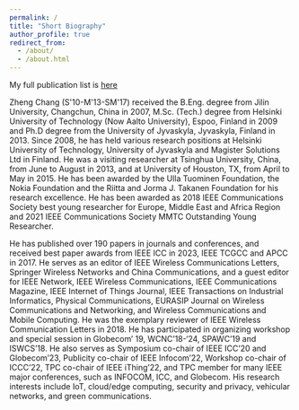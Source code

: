 ```yaml
---
permalink: /
title: "Short Biography"
author_profile: true
redirect_from: 
  - /about/
  - /about.html
---
```


My full publication list is [here](https://chang1106.github.io/changzheng.github.io/assets/ZhengChang_Publicationlist.pdf)

Zheng Chang (S'10-M'13-SM'17) received the B.Eng. degree from Jilin University, Changchun, China in 2007, M.Sc. (Tech.) degree from Helsinki University of Technology (Now Aalto University), Espoo, Finland in 2009 and Ph.D degree from the University of Jyvaskyla, Jyvaskyla, Finland in 2013. Since 2008, he has held various research positions at Helsinki University of Technology, University of Jyvaskyla and Magister Solutions Ltd in Finland. He was a visiting researcher at Tsinghua University, China, from June to August in 2013, and at University of Houston, TX, from April to May in 2015. He has been awarded by the Ulla Tuominen Foundation, the Nokia Foundation and the Riitta and Jorma J. Takanen Foundation for his research excellence. He has been awarded as 2018 IEEE Communications Society best young researcher for Europe, Middle East and Africa Region and 2021 IEEE Communications Society MMTC Outstanding Young Researcher.

He has published over 190 papers in journals and conferences, and received best paper awards from IEEE ICC in 2023, IEEE TCGCC and APCC in 2017. He serves as an editor of IEEE Wireless Communications Letters, Springer Wireless Networks and China Communications, and a guest editor for IEEE Network, IEEE Wireless Communications, IEEE Communications Magazine, IEEE Internet of Things Journal, IEEE Transactions on Industrial Informatics, Physical Communications, EURASIP Journal on Wireless Communications and Networking, and Wireless Communications and Mobile Computing. He was the exemplary reviewer of IEEE Wireless Communication Letters in 2018.  He has participated in organizing workshop and special session in Globecom’ 19, WCNC’18-‘24, SPAWC’19 and ISWCS’18.  He also serves as Symposium co-chair of IEEE ICC’20 and Globecom’23, Publicity co-chair of IEEE Infocom’22, Workshop co-chair of ICCC’22, TPC co-chair of IEEE iThing’22, and TPC member for many IEEE major conferences, such as INFOCOM, ICC, and Globecom. His research interests include IoT, cloud/edge computing, security and privacy, vehicular networks, and green communications.
